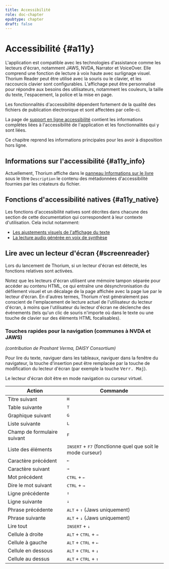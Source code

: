 ```yaml
---
title: Accessibilité
role: doc-chapter
epubtype: chapter
draft: false
---
```


# Accessibilité {#a11y}

L'application est compatible avec les technologies d'assistance comme les lecteurs d'écran, notamment JAWS, NVDA, Narrator et VoiceOver. Elle comprend une fonction de lecture à voix haute avec surlignage visuel. Thorium Reader peut être utilisé avec la souris ou le clavier, et les raccourcis clavier sont configurables. L'affichage peut être personnalisé pour répondre aux besoins des utilisateurs, notamment les couleurs, la taille du texte, l'espacement, la police et la mise en page.

Les fonctionnalités d'accessibilité dépendent fortement de la qualité des fichiers de publication électronique et sont affectées par celle-ci. 

La page de [support en ligne accessibilité](https://thorium.edrlab.org/fr/th3/500_accessibility/) contient les informations complètes liées à l'accessibilité de l'application et les fonctionnalités qui y sont liées.

Ce chapitre reprend les informations principales pour les avoir à disposition hors ligne. 

## Informations sur l'accessibilité {#a11y_info}

Actuellement, Thorium affiche dans le [panneau Informations sur le livre](../102_windows_views_panels/index.xhtml#book_info_panel) sous le titre `Description` le contenu des métadonnées d'accessibilité fournies par les créateurs du fichier.

## Fonctions d'accessibilité natives {#a11y_native}

Les fonctions d'accessibilité natives sont décrites dans chacune des section de cette documentation qui correspondent à leur contexte d'utilisation. Cela inclut notamment:

* [Les ajustements visuels de l'affichage du texte](../102_windows_views_panels/index.xhtml#reading_settings_panel)
* [La lecture audio générée en voix de synthèse](../211_reading_textuals/index.xhtml#read_text_readaloud)

## Lire avec un lecteur d'écran {#screenreader}

Lors du lancement de Thorium, si un lecteur d'écran est détecté, les fonctions relatives sont activées.

Notez que les lecteurs d'écran utilisent une mémoire tampon séparée pour accéder au contenu HTML, ce qui entraîne une désynchronisation du défilement visuel et un décalage de la page affichée avec la page lue par le lecteur d'écran. En d'autres termes, Thorium n'est généralement pas conscient de l'emplacement de lecture actuel de l'utilisateur du lecteur d'écran, à moins que l'utilisateur du lecteur d'écran ne déclenche des événements (tels qu'un clic de souris n'importe où dans le texte ou une touche de clavier sur des éléments HTML focalisables).

### Touches rapides pour la navigation (communes à NVDA et JAWS)

*(contribution de Prashant Verma, DAISY Consortium)*

Pour lire du texte, naviguer dans les tableaux, naviguer dans la fenêtre du navigateur, la touche d'insertion peut être remplacée par la touche de modification du lecteur d'écran (par exemple la touche <kbd>Verr. Maj</kbd>).

Le lecteur d'écran doit être en mode navigation ou curseur virtuel.

|Action |Commande|
|---|---|
|Titre suivant| <kbd>H</kbd> |
|Table suivante| <kbd>T</kbd>|
|Graphique suivant| <kbd>G</kbd>|
|Liste suivante|<kbd>L</kbd>|
|Champ de formulaire suivant|<kbd>F</kbd>|
|Liste des éléments| <kbd>INSERT</kbd> + <kbd>F7</kbd> (fonctionne quel que soit le mode curseur)|
|Caractère précédent| <kbd>←</kbd> |
|Caractère suivant| <kbd>→</kbd> |
|Mot précédent |<kbd>CTRL</kbd> + <kbd>←</kbd> |
|Dire le mot suivant|<kbd>CTRL</kbd> + <kbd>→</kbd> |
|Ligne précédente |<kbd>↑</kbd> |
|Ligne suivante |<kbd>↓</kbd> |
|Phrase précédente |<kbd>ALT</kbd> + <kbd>↑</kbd> (Jaws uniquement) |
|Phrase suivante |<kbd>ALT</kbd> + <kbd>↓</kbd> (Jaws uniquement) |
|Lire tout |<kbd>INSERT</kbd> + <kbd>↓</kbd> |
|Cellule à droite |<kbd>ALT</kbd> + <kbd>CTRL</kbd> + <kbd>→</kbd> |
|Cellule à gauche |<kbd>ALT</kbd> + <kbd>CTRL</kbd> + <kbd>←</kbd>|
| Cellule en dessous|<kbd>ALT</kbd> + <kbd>CTRL</kbd> + <kbd>↓</kbd>|
| Cellule au dessus|<kbd>ALT</kbd> + <kbd>CTRL</kbd> + <kbd>↑</kbd>|
